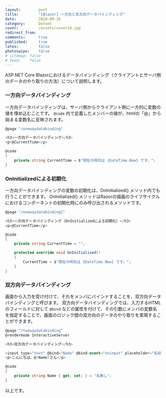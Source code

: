 ```yaml
---
layout:        post
title:         "[Blazor] 一方向と双方向データバインディング"
date:          2024-09-16
category:      Dotnet
cover:         /assets/cover14.jpg
redirect_from:
comments:      true
published:     true
latex:         false
photoswipe:    false
# sitemap: false
# feed:    false
---
```


ASP.NET Core Blazorにおけるデータバインディング（クライアントとサーバ側のデータのやり取りの方法）について説明します。

### 一方向データバインディング

一方向データバインディングは、サーバ側からクライアント側に一方的に変数の値を埋め込むことです。
`@code` 内で定義したメンバーの値が、htmlの「@」から始まる変数名に反映されます。

```csharp
@page "/onewaydatabinding"

<h3>一方向データバインディング</h3>
<p>@CurrentTime</p>

@code
{
    private string CurrentTime = $"現在の時刻は {DateTime.Now} です。";
}
```

### OnInitializedによる初期化

一方向データバインディングの変数の初期化は、OnInitialized() メソッド内でも行うことができます。
OnInitialized() メソッドはRazorの描画のライフサイクルにおけるコンポーネントの初期化時にのみ呼び出されるメソッドです。

```csharp
@page "/onewaydatabinding2"

<h3>一方向データバインディング（OnInitializedによる初期化）</h3>
<p>@CurrentTime</p>

@code
{
    private string CurrentTime = "";

    protected override void OnInitialized()
    {
        CurrentTime = $"現在の時刻は {DateTime.Now} です。";
    }
}
```

### 双方向データバインディング

画面から入力を受け付けて、それをメンバにバインドすることを、双方向データバインディングと呼びます。
双方向データバインディングでは、入力するHTMLのフィールドに対して `@bind` などの属性を付けて、その引数にメンバの変数名を指定することで、画面のロジック間の双方向のデータのやり取りを実現することができます。

```csharp
@page "/twowaydatabinding"
@rendermode InteractiveServer

<h3>双方向データバインディング</h3>

<input type="text" @bind="Name" @bind:event="oninput" placeholder="名前を入力">
<p>こんにちは、@(Name)さん</p>

@code
{
    private string Name { get; set; } = "名無し";
}
```

以上です。
